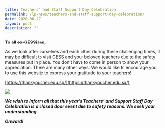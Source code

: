 ```yaml
---
title: Teachers’ and Staff Support Day Celebration
permalink: /lp-news/teachers-and-staff-support-day-celebration/
date: 2020-08-27
layout: post
description: ""
---
```

**To all ex-GESSians,**

As we look after ourselves and each other during these challenging times, it may be difficult to visit GESS and your beloved teachers due to the safety measures put in place. You don’t have to come in person to show your appreciation. There are many other ways. We would like to encourage you to use this website to express your gratitude to your teachers!

[https://thankyoucher.edu.sg/](https://thankyoucher.edu.sg/)

![](/images/Teachers’%20and%20Staff%20Support%20Day%20Celebration%20.png)

**_We wish to inform all that this year’s Teachers’ and Support Staff Day Celebration is a closed door event due to safety reasons. We seek your understanding._**

**_Onward!_**